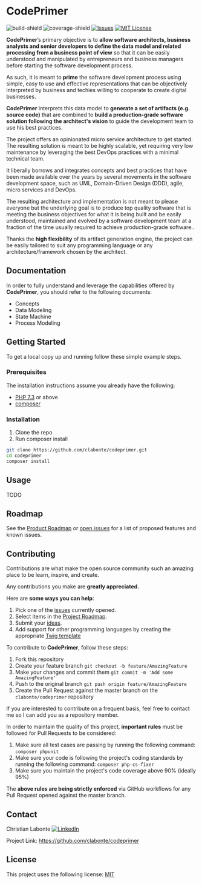 # CodePrimer
![build-shield]
![coverage-shield]
[![Issues][issues-shield]][issues-url]
[![MIT License][license-shield]][license-url]

**CodePrimer**’s primary objective is to **allow software architects, business analysts and senior developers to define the data model and related processing from a business point of view** so that it can be easily understood and manipulated by entrepreneurs and business managers before starting the software development process. 

As such, it is meant to **prime** the software development process using simple, easy to use and effective representations that can be objectively interpreted by business and techies willing to cooperate to create digital businesses.

**CodePrimer** interprets this data model to **generate a set of artifacts (e.g. source code)** that are combined to **build a production-grade software solution following the architect's vision** to guide the development team to use his best practices.
 
The project offers an opinionated micro service architecture to get started. The resulting solution is meant to be highly scalable, yet requiring very low maintenance by leveraging the best DevOps practices with a minimal technical team.

It liberally borrows and integrates concepts and best practices that have been made available over the years by several movements in the software development space, such as UML, Domain-Driven Design (DDD), agile, micro services and DevOps. 

The resulting architecture and implementation is not meant to please everyone but the underlying goal is to produce top quality software that is meeting the business objectives for what it is being built and be easily understood, maintained and evolved by a software development team at a fraction of the time usually required to achieve production-grade software.. 

Thanks the **high flexibility** of its artifact generation engine, the project can be easily tailored to suit any programming language or any architecture/framework chosen by the architect. 

## Documentation
In order to fully understand and leverage the capabilities offered by **CodePrimer**, you should refer to the following documents:
- Concepts
- Data Modeling
- State Machine
- Process Modeling

## Getting Started
To get a local copy up and running follow these simple example steps.

### Prerequisites
The installation instructions assume you already have the following:
- [PHP 7.3](https://www.php.net/manual/en/install.php) or above
- [composer](https://getcomposer.org/)

### Installation
1. Clone the repo
2. Run composer install
 
```sh
git clone https://github.com/clabonte/codeprimer.git
cd codeprimer
composer install
```

## Usage
TODO

## Roadmap
See the [Product Roadmap][roadmap-url] or [open issues][issues-url] for a list of proposed features and known issues. 

## Contributing
Contributions are what make the open source community such an amazing place to be learn, inspire, and create. 

Any contributions you make are **greatly appreciated.** 

Here are **some ways you can help**:

1. Pick one of the [issues][issues-url] currently opened.
2. Select items in the [Project Roadmap][roadmap-url].
3. Submit your [ideas][ideas-url].
4. Add support for other programming languages by creating the appropriate [Twig template](https://twig.symfony.com/)

To contribute to **CodePrimer**, follow these steps:

1. Fork this repository
2. Create your feature branch `git checkout -b feature/AmazingFeature`
3. Make your changes and commit them `git commit -m 'Add some AmazingFeature'`
4. Push to the original branch `git push origin feature/AmazingFeature`
5. Create the Pull Request against the master branch on the `clabonte/codeprimer` repository

If you are interested to contribute on a frequent basis, feel free to contact me so I can add you as a repository member.

In order to maintain the quality of this project, **important rules** must be followed for Pull Requests to be considered:

1. Make sure all test cases are passing by running the following command: `composer phpunit`
2. Make sure your code is following the project's coding standards by running the following command: `composer php-cs-fixer`
3. Make sure you maintain the project's code coverage above 90% (ideally 95%)

The **above rules are being strictly enforced** via GitHub workflows for any Pull Request opened against the master branch. 

## Contact
Christian Labonte [![LinkedIn][linkedin-shield]][linkedin-url]

Project Link: https://github.com/clabonte/codeprimer

## License
This project uses the following license: [MIT][license-url]


<!-- MARKDOWN LINKS & IMAGES -->
<!-- https://www.markdownguide.org/basic-syntax/#reference-style-links -->
[build-shield]: https://img.shields.io/github/workflow/status/clabonte/codeprimer/Validate%20Master/master
[coverage-shield]: https://img.shields.io/codecov/c/github/clabonte/codeprimer
[issues-shield]: https://img.shields.io/github/issues/clabonte/codeprimer
[issues-url]: https://github.com/clabonte/codeprimer/issues
[ideas-url]: https://github.com/clabonte/codeprimer/labels/idea
[roadmap-url]: https://github.com/clabonte/codeprimer/projects/1
[license-shield]: https://img.shields.io/badge/License-MIT-yellow.svg
[license-url]: https://github.com/clabonte/codeprimer/blob/master/LICENSE
[linkedin-shield]: https://img.shields.io/badge/-LinkedIn-blue.svg?logo=linkedin
[linkedin-url]: https://www.linkedin.com/in/christianlabonte/
